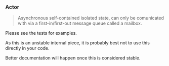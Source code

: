 ### Actor

> Asynchronous self-contained isolated state, can only be comunicated with via a first-in/first-out message queue called a mailbox.

Please see the tests for examples.

As this is an unstable internal piece, it is probably best not to use this directly in your code.

Better documentation will happen once this is considered stable.
